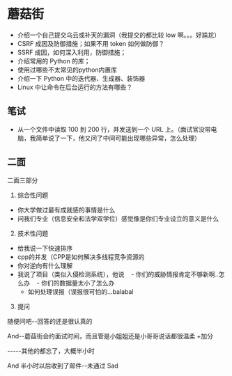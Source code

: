# 蘑菇街

- 介绍一个自己提交乌云或补天的漏洞（我提交的都比较 low 啊。。。好尴尬）
- CSRF 成因及防御措施；如果不用 token 如何做防御？
- SSRF 成因，如何深入利用，防御措施；
- 介绍常用的 Python 的库；
- 使用过哪些不太常见的python内置库
- 介绍一下 Python 中的迭代器、生成器、装饰器
- Linux 中让命令在后台运行的方法有哪些？

## 笔试

- 从一个文件中读取 100 到 200 行，并发送到一个 URL 上。（面试官没带电脑，我简单说了一下，他又问了中间可能出现哪些异常，怎么处理）

## 二面

二面三部分

1. 综合性问题
  - 你大学做过最有成就感的事情是什么
  - 问我们专业（信息安全和法学双学位）感觉像是你们专业设立的意义是什么
  
2. 技术性问题
  - 给我说一下快速排序
  - cpp的并发（CPP是如何解决多线程竞争资源的
  - 你对逆向有什么理解
  - 我说了项目（类似入侵检测系统），他说
    - 你们的威胁情报肯定不够新啊..怎么办
    - 你们的数据量太小了怎么办
    - 如何处理误报（误报很可怕的...balabal

3. 提问

随便问吧--回答的还是很认真的


And--蘑菇街会约面试时间，而且管是小姐姐还是小哥哥说话都很温柔 +加分

-----其他的都忘了，大概半小时

And 半小时以后收到了邮件--未通过 Sad
